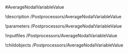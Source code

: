 <!-- MOOSE Object Documentation Stub: Remove this when content is added. -->
#AverageNodalVariableValue

!description /Postprocessors/AverageNodalVariableValue

!parameters /Postprocessors/AverageNodalVariableValue

!inputfiles /Postprocessors/AverageNodalVariableValue

!childobjects /Postprocessors/AverageNodalVariableValue
